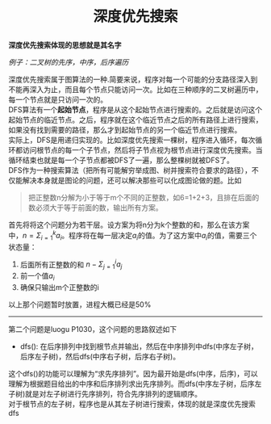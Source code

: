 # <p style="text-align:center">深度优先搜索</p>
**深度优先搜索体现的思想就是其名字**  

*例子：二叉树的先序，中序，后序遍历*  

深度优先搜索属于图算法的一种.简要来说，程序对每一个可能的分支路径深入到不能再深入为止，而且每个节点只能访问一次。比如在三种顺序的二叉树遍历中，每一个节点就是只访问一次的。  
DFS算法有一个**起始节点**，程序是从这个起始节点进行搜索的。之后就是访问这个起始节点的临近节点。之后，程序就在这个临近节点之后的所有路径上进行搜索，如果没有找到需要的路径，那么才到起始节点的另一个临近节点进行搜索。  
实际上，DFS是用递归实现的。比如深度优先搜索一棵树，程序进入循环，每次循环都访问根节点的每一个子节点，然后将子节点视为根节点进行深度优先搜索。当循环结束也就是每一个子节点都被DFS了一遍，那么整棵树就被DFS了。  
DFS作为一种搜索算法（把所有可能解穷举成图、树并搜索符合要求的路径），不仅能解决本身就是图论的问题，还可以解决那些可以化成图论做的题。比如
>把正整数n分解为小于等于m个不同的正整数，如6=1+2+3，且排在后面的数必须大于等于前面的数，输出所有方案。

首先将将这个问题分为若干层。设方案为将n分为k个整数的和，那么在该方案中，$n=\Sigma_{i=1}^{k}a_i$。程序将在每一层决定$a_i$的值。为了这方案中$a_i$的值，需要三个状态量：  
1. 后面所有正整数的和 $n-\Sigma_{j=1}^{i}a_j$
2. 前一个值$a_i$ 
3. 确保只输出m个正整数的i

以上那个问题暂时放置，进程大概已经是50%

---

第二个问题是luogu P1030，这个问题的思路叙述如下  
* dfs(): 在后序排列中找到根节点并输出，然后在中序排列中dfs(中序左子树，后序左子树)，然后dfs(中序右子树，后序右子树)。

这个dfs()的功能可以理解为“求先序排列”。因为最开始是dfs(中序，后序)，可以理解为根据题目给出的中序和后序排列求出先序排列。而dfs(中序左子树，后序左子树)就是对左子树进行先序排列，符合先序排列的逻辑顺序。  
对于根节点的左子树，程序也是从其左子树进行搜索，体现的就是深度优先搜索dfs  
